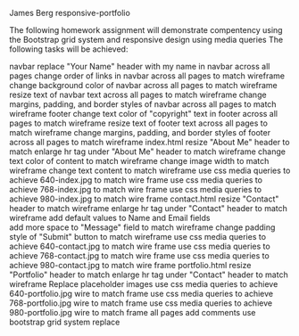 James Berg
responsive-portfolio

The following homework assignment will demonstrate compentency using the Bootstrap grid system and responsive design using media queries
The following tasks will be achieved:

navbar
   replace "Your Name" header with my name in navbar across all pages
   change order of links in navbar across all pages to match wireframe
   change background color of navbar across all pages to match wireframe
   resize text of navbar text across all pages to match wireframe
   change margins, padding, and border styles of navbar across all pages to match wireframe
footer
   change text color of "copyright" text in footer across all pages to match wireframe
   resize text of footer text across all pages to match wireframe
   change margins, padding, and border styles of footer across all pages to match wireframe
index.html
   resize "About Me" header to match 
   enlarge hr tag under "About Me" header to match wireframe
   change text color of content to match wireframe
   change image width to match wireframe
   change text content to match wireframe
   use css media queries to achieve 640-index.jpg to match wire frame
   use css media queries to achieve 768-index.jpg to match wire frame
   use css media queries to achieve 980-index.jpg to match wire frame
contact.html
   resize "Contact" header to match wireframe
   enlarge hr tag under "Contact" header to match wireframe
   add default values to Name and Email fields   
   add more space to "Message" field to match wireframe
   change padding style of "Submit" button to match wireframe
   use css media queries to achieve 640-contact.jpg to match wire frame 
   use css media queries to achieve 768-contact.jpg to match wire frame 
   use css media queries to achieve 980-contact.jpg to match wire frame
portfolio.html
   resize "Portfolio" header to match 
   enlarge hr tag under "Contact" header to match wireframe
   Replace placeholder images
   use css media queries to achieve 640-portfolio.jpg wire to match frame
   use css media queries to achieve 768-portfolio.jpg wire to match frame
   use css media queries to achieve 980-portfolio.jpg wire to match frame
all pages
   add comments
   use bootstrap grid system
   replace <title>
edit README.md with project description